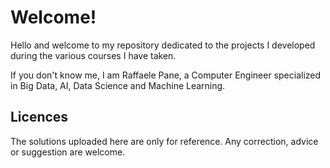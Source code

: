 # Welcome!

Hello and welcome to my repository dedicated to the projects I developed during the various courses I have taken.

If you don't know me, I am Raffaele Pane, a Computer Engineer specialized in Big Data, AI, Data Science and Machine Learning.


## Licences
The solutions uploaded here are only for reference. Any correction, advice or suggestion are welcome.
